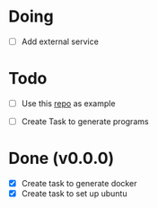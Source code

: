# Doing

* [ ] Add external service

# Todo

* [ ] Use this [repo](https://github.com/David-Lor/FastAPI-Pydantic-Mongo_Sample_CRUD_API) as example
* [ ] Create Task to generate programs


# Done (v0.0.0)

* [x] Create task to generate docker
* [x] Create task to set up ubuntu